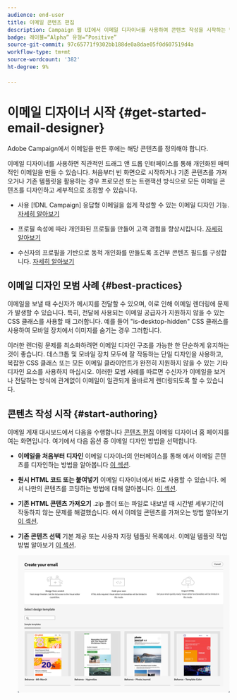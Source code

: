 ```yaml
---
audience: end-user
title: 이메일 콘텐츠 편집
description: Campaign 웹 UI에서 이메일 디자이너를 사용하여 콘텐츠 작성을 시작하는 방법을 알아봅니다
badge: 레이블=“Alpha” 유형=“Positive”
source-git-commit: 97c65771f9302bb188de0a8dae05f0d607519d4a
workflow-type: tm+mt
source-wordcount: '382'
ht-degree: 9%

---
```


# 이메일 디자이너 시작 {#get-started-email-designer}

Adobe Campaign에서 이메일을 만든 후에는 해당 콘텐츠를 정의해야 합니다.

이메일 디자이너를 사용하면 직관적인 드래그 앤 드롭 인터페이스를 통해 개인화된 매력적인 이메일을 만들 수 있습니다. 처음부터 빈 화면으로 시작하거나 기존 콘텐츠를 가져오거나 기존 템플릿을 활용하는 경우 프로모션 또는 트랜잭션 방식으로 모든 이메일 콘텐츠를 디자인하고 세부적으로 조정할 수 있습니다.

<!--Built to deliver HTML optimized for responsive design, the Email Designer allows you to easily define and apply visibility conditions and dynamic content to an email, template, or fragment directly through the user interface. You can seamlessly switch between the drag and drop interface and HTML code at the click of a button.

The Email Designer allows you to create email content and email content templates. It is compatible with simple emails, transactional emails, A/B test emails, multilingual emails, and recurring emails.-->

* 사용 [!DNL Campaign] 응답형 이메일을 쉽게 작성할 수 있는 이메일 디자인 기능. [자세히 알아보기](create-email-content.md)

* 프로필 속성에 따라 개인화된 프로필을 만들어 고객 경험을 향상시킵니다. [자세히 알아보기](../personalization/personalize.md)

* 수신자의 프로필을 기반으로 동적 개인화를 만들도록 조건부 콘텐츠 필드를 구성합니다. [자세히 알아보기](../personalization/conditions.md)

## 이메일 디자인 모범 사례 {#best-practices}

이메일을 보낼 때 수신자가 메시지를 전달할 수 있으며, 이로 인해 이메일 렌더링에 문제가 발생할 수 있습니다. 특히, 전달에 사용되는 이메일 공급자가 지원하지 않을 수 있는 CSS 클래스를 사용할 때 그러합니다. 예를 들어 &quot;is-desktop-hidden&quot; CSS 클래스를 사용하여 모바일 장치에서 이미지를 숨기는 경우 그러합니다.

이러한 렌더링 문제를 최소화하려면 이메일 디자인 구조를 가능한 한 단순하게 유지하는 것이 좋습니다. 데스크톱 및 모바일 장치 모두에 잘 작동하는 단일 디자인을 사용하고, 복잡한 CSS 클래스 또는 모든 이메일 클라이언트가 완전히 지원하지 않을 수 있는 기타 디자인 요소를 사용하지 마십시오. 이러한 모범 사례를 따르면 수신자가 이메일을 보거나 전달하는 방식에 관계없이 이메일이 일관되게 올바르게 렌더링되도록 할 수 있습니다.

## 콘텐츠 작성 시작 {#start-authoring}

이메일 게재 대시보드에서 다음을 수행합니다 [콘텐츠 편집](edit-content.md) 이메일 디자이너 홈 페이지를 여는 화면입니다. 여기에서 다음 옵션 중 이메일 디자인 방법을 선택합니다.

* **이메일을 처음부터 디자인** 이메일 디자이너의 인터페이스를 통해 에서 이메일 콘텐츠를 디자인하는 방법을 알아봅니다 [이 섹션](create-email-content.md).

* **원시 HTML 코드 또는 붙여넣기** 이메일 디자이너에서 바로 사용할 수 있습니다. 에서 나만의 콘텐츠를 코딩하는 방법에 대해 알아봅니다. [이 섹션](code-content.md).

* **기존 HTML 콘텐츠 가져오기** .zip 폴더 또는 파일로 내보낼 때 시간별 세부기간이 작동하지 않는 문제를 해결했습니다. 에서 이메일 콘텐츠를 가져오는 방법 알아보기 [이 섹션](existing-content.md).

* **기존 콘텐츠 선택** 기본 제공 또는 사용자 지정 템플릿 목록에서. 이메일 템플릿 작업 방법 알아보기 [이 섹션](email-templates.md).

  ![](assets/email_designer_create_options.png)

